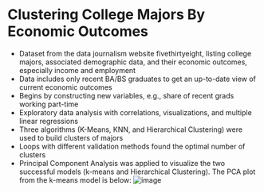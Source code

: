 # Clustering College Majors By Economic Outcomes
* Dataset from the data journalism website fivethirtyeight, listing college majors, associated demographic data, and their economic outcomes, especially income and employment
* Data includes only recent BA/BS graduates to get an up-to-date view of current economic outcomes
* Begins by constructing new variables, e.g., share of recent grads working part-time
* Exploratory data analysis with correlations, visualizations, and multiple linear regressions
* Three algorithms (K-Means, KNN, and Hierarchical Clustering) were used to build clusters of majors
* Loops with different validation methods found the optimal number of clusters
* Principal Component Analysis was applied to visualize the two successful models (k-means and Hierarchical Clustering). The PCA plot from the k-means model is below: ![image](https://github.com/pscharfe/Clustering-College-Majors-in-Python/kmeans_pca_plot.png?raw=true)

